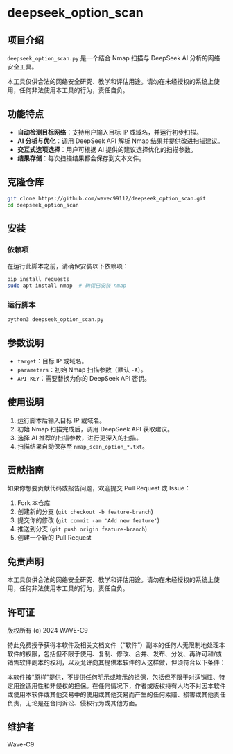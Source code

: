 # deepseek_option_scan

## 项目介绍
`deepseek_option_scan.py` 是一个结合 Nmap 扫描与 DeepSeek AI 分析的网络安全工具。

本工具仅供合法的网络安全研究、教学和评估用途。请勿在未经授权的系统上使用，任何非法使用本工具的行为，责任自负。

## 功能特点
- **自动检测目标网络**：支持用户输入目标 IP 或域名，并运行初步扫描。
- **AI 分析与优化**：调用 DeepSeek API 解析 Nmap 结果并提供改进扫描建议。
- **交互式选项选择**：用户可根据 AI 提供的建议选择优化的扫描参数。
- **结果存储**：每次扫描结果都会保存到文本文件。

## 克隆仓库
```bash
git clone https://github.com/wavec99112/deepseek_option_scan.git
cd deepseek_option_scan
```

## 安装
### 依赖项
在运行此脚本之前，请确保安装以下依赖项：
```bash
pip install requests
sudo apt install nmap  # 确保已安装 nmap
```

### 运行脚本
```bash
python3 deepseek_option_scan.py
```

## 参数说明
- `target`：目标 IP 或域名。
- `parameters`：初始 Nmap 扫描参数（默认 `-A`）。
- `API_KEY`：需要替换为你的 DeepSeek API 密钥。

## 使用说明
1. 运行脚本后输入目标 IP 或域名。
2. 初始 Nmap 扫描完成后，调用 DeepSeek API 获取建议。
3. 选择 AI 推荐的扫描参数，进行更深入的扫描。
4. 扫描结果自动保存至 `nmap_scan_option_*.txt`。

## 贡献指南
如果你想要贡献代码或报告问题，欢迎提交 Pull Request 或 Issue：

1. Fork 本仓库
2. 创建新的分支 (`git checkout -b feature-branch`)
3. 提交你的修改 (`git commit -am 'Add new feature'`)
4. 推送到分支 (`git push origin feature-branch`)
5. 创建一个新的 Pull Request

## 免责声明
本工具仅供合法的网络安全研究、教学和评估用途。请勿在未经授权的系统上使用，任何非法使用本工具的行为，责任自负。

## 许可证
版权所有 (c) 2024 WAVE-C9

特此免费授予获得本软件及相关文档文件（“软件”）副本的任何人无限制地处理本软件的权限，包括但不限于使用、复制、修改、合并、发布、分发、再许可和/或销售软件副本的权利，以及允许向其提供本软件的人这样做，但须符合以下条件：

本软件按“原样”提供，不提供任何明示或暗示的担保，包括但不限于对适销性、特定用途适用性和非侵权的担保。在任何情况下，作者或版权持有人均不对因本软件或使用本软件或其他交易中的使用或其他交易而产生的任何索赔、损害或其他责任负责，无论是在合同诉讼、侵权行为或其他方面。

## 维护者
Wave-C9

